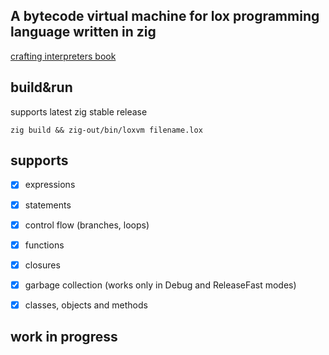 
## A bytecode virtual machine for lox programming language written in zig

[crafting interpreters book](https://www.craftinginterpreters.com/a-bytecode-virtual-machine.html)

## build&run

supports latest zig stable release

```
zig build && zig-out/bin/loxvm filename.lox
```

## supports
- [x] expressions
- [x] statements
- [x] control flow (branches, loops)
- [x] functions
- [x] closures
- [x] garbage collection (works only in Debug and ReleaseFast modes)
- [x] classes, objects and methods 


## work in progress




